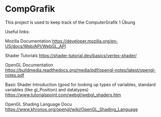 # CompGrafik

This project is used to keep track of the ComputerGrafik 1 Übung

Useful links:

Mozilla Documentation
  https://developer.mozilla.org/en-US/docs/Web/API/WebGL_API

Shader Tutorials
  https://shader-tutorial.dev/basics/vertex-shader/

OpenGL Documentation
  https://buildmedia.readthedocs.org/media/pdf/opengl-notes/latest/opengl-notes.pdf
  
Basic Shader Introduction (good for looking up types of variables, standard variables (like gl_Position) and datatypes)
  https://www.tutorialspoint.com/webgl/webgl_shaders.htm

OpenGL Shading Language Docu
  https://www.khronos.org/opengl/wiki/OpenGL_Shading_Language
